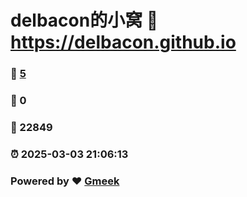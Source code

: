 # delbacon的小窝 :link: https://delbacon.github.io 
### :page_facing_up: [5](https://delbacon.github.io/tag.html) 
### :speech_balloon: 0 
### :hibiscus: 22849 
### :alarm_clock: 2025-03-03 21:06:13 
### Powered by :heart: [Gmeek](https://github.com/Meekdai/Gmeek)
